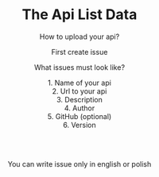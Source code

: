 <div align="center">
  <h1>The Api List Data</h1>
  <p>How to upload your api?</p>
  <p>First create issue</p>
  <p>What issues must look like?</p>
  
  <p>
  1. Name of your api<br>
  2. Url to your api<br>
  3. Description<br>
  4. Author<br>
  5. GitHub (optional)<br>
  6. Version
  </p>
  <br>
  <br>
  <p>You can write issue only in english or polish</p>
 </div>
